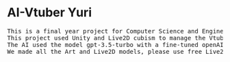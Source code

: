 # AI-Vtuber Yuri
<pre>
This is a final year project for Computer Science and Engineering. 
This project used Unity and Live2D cubism to manage the Vtuber model, and Python for control the AI.
The AI used the model gpt-3.5-turbo with a fine-tuned openAI Key.
We made all the Art and Live2D models, please use free Live2D resources if you use our project.
</pre>
